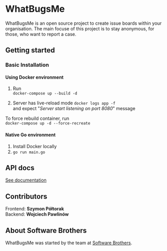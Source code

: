 # WhatBugsMe
WhatBugsMe is an open source project to create issue boards within your organisation. The main focuse of this project is to stay anonymous, for those, who want to report a case.

## Getting started

### Basic Installation

#### Using Docker environment
1. Run  
`docker-compose up --build -d`

2. Server has live-reload mode
`docker logs app -f`  
and expect "_Server start listening on port 8080_" message 

To force rebuild container, run  
`docker-compose up -d --force-recreate`


#### Native Go environment
1. Install Docker locally  
2. `go run main.go`


## API docs

[See documentation](API.md)

## Contributors
Frontend: **Szymon Półtorak**  
Backend: **Wojciech Pawlinów**

## About Software Brothers
WhatBugsMe was started by the team at [Software Brothers](https://rst-it.com/en).